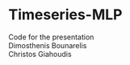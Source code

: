 # Timeseries-MLP
Code for the presentation    
  Dimosthenis Bounarelis     
    Christos Giahoudis 
